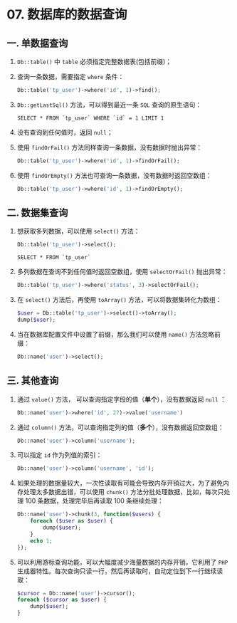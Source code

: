 # 07. 数据库的数据查询

## 一. 单数据查询

1. `Db::table()` 中 `table` 必须指定完整数据表(包括前缀)；

2. 查询一条数据，需要指定 `where` 条件：

   ```php
   Db::table('tp_user')->where('id', 1)->find();
   ```

3. `Db::getLastSql()` 方法，可以得到最近一条 `SQL` 查询的原生语句：

   ```mysql
   SELECT * FROM `tp_user` WHERE `id` = 1 LIMIT 1
   ```

4. 没有查询到任何值时，返回 `null`；

5. 使用 `findOrFail()` 方法同样查询一条数据，没有数据时抛出异常：

   ```php
   Db::table('tp_user')->where('id', 1)->findOrFail();
   ```

6. 使用 `findOrEmpty()` 方法也可查询一条数据，没有数据时返回空数组：

   ```php
   Db::table('tp_user')->where('id', 1)->findOrEmpty();
   ```

## 二. 数据集查询

1. 想获取多列数据，可以使用 `select()` 方法：

   ```php
   Db::table('tp_user')->select();
   ```

   ```mysql
   SELECT * FROM `tp_user`
   ```

2. 多列数据在查询不到任何值时返回空数组，使用 `selectOrFail()` 抛出异常：

   ```php
   Db::table('tp_user')->where('status', 3)->selectOrFail();
   ```

3. 在 `select()` 方法后，再使用 `toArray()` 方法，可以将数据集转化为数组：

   ```php
   $user = Db::table('tp_user')->select()->toArray();
   dump($user);
   ```

4. 当在数据库配置文件中设置了前缀，那么我们可以使用 `name()` 方法忽略前缀：

   ```php
   Db::name('user')->select();
   ```

## 三. 其他查询

1. 通过 `value()` 方法， 可以查询指定字段的值（**单个**），没有数据返回 `null` ：

   ```php
   Db::name('user')->where('id', 27)->value('username')
   ```

2. 通过 `column()` 方法，可以查询指定列的值（**多个**），没有数据返回空数组：

   ```php
   Db::name('user')->column('username');
   ```

3. 可以指定 `id` 作为列值的索引：

   ```php
   Db::name('user')->column('username', 'id');
   ```

4. 如果处理的数据量较大，一次性读取有可能会导致内存开销过大，为了避免内存处理太多数据出错，可以使用 `chunk()` 方法分批处理数据，比如，每次只处理 100 条数据，处理完毕后再读取 100 条继续处理：

   ```php
   Db::name('user')->chunk(3, function($users) {
       foreach ($user as $user) {
           dump($user);
       }
       echo 1;
   });
   ```

5. 可以利用游标查询功能，可以大幅度减少海量数据的内存开销，它利用了 `PHP` 生成器特性。每次查询只读一行，然后再读取时，自动定位到下一行继续读取：

   ```php
   $cursor = Db::name('user')->cursor();
   foreach ($cursor as $user) {
       dump($user);
   }
   ```

   